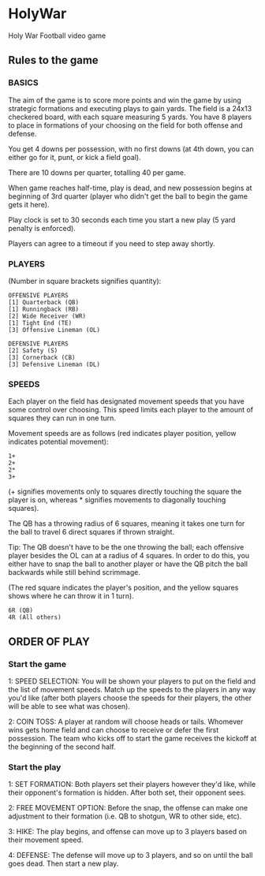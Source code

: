 # HolyWar
Holy War Football video game

## Rules to the game

### BASICS

The aim of the game is to score more points and win the game by using strategic formations and executing plays to gain yards. The field is a 24x13 checkered board, with each square measuring 5 yards. You have 8 players to place in formations of your choosing on the field for both offense and defense.

You get 4 downs per possession, with no first downs (at 4th down, you can either go for it, punt, or kick a field goal).

There are 10 downs per quarter, totalling 40 per game.

When game reaches half-time, play is dead, and new possession begins at beginning of 3rd quarter (player who didn't get the ball to begin the game gets it here).

Play clock is set to 30 seconds each time you start a new play (5 yard penalty is enforced).

Players can agree to a timeout if you need to step away shortly.

### PLAYERS

(Number in square brackets signifies quantity):

    OFFENSIVE PLAYERS
    [1] Quarterback (QB)
    [1] Runningback (RB)
    [2] Wide Receiver (WR)
    [1] Tight End (TE)
    [3] Offensive Lineman (OL)

    DEFENSIVE PLAYERS
    [2] Safety (S)
    [3] Cornerback (CB)
    [3] Defensive Lineman (DL)

### SPEEDS

Each player on the field has designated movement speeds that you have some control over choosing. This speed limits each player to the amount of squares they can run in one turn.

Movement speeds are as follows (red indicates player position, yellow indicates potential movement):

    1+
    2+
    2*
    3+

(+ signifies movements only to squares directly touching the square the player is on, whereas * signifies movements to diagonally touching squares).

The QB has a throwing radius of 6 squares, meaning it takes one turn for the ball to travel 6 direct squares if thrown straight.

Tip: The QB doesn't have to be the one throwing the ball; each offensive player besides the OL can at a radius of 4 squares. In order to do this, you either have to snap the ball to another player or have the QB pitch the ball backwards while still behind scrimmage.

(The red square indicates the player's position, and the yellow squares shows where he can throw it in 1 turn).

    6R (QB)
    4R (All others)

## ORDER OF PLAY

### Start the game

1: SPEED SELECTION: You will be shown your players to put on the field and the list of movement speeds. Match up the speeds to the players in any way you'd like (after both players choose the speeds for their players, the other will be able to see what was chosen).

2: COIN TOSS: A player at random will choose heads or tails. Whomever wins gets home field and can choose to receive or defer the first possession. The team who kicks off to start the game receives the kickoff at the beginning of the second half.

### Start the play

1: SET FORMATION: Both players set their players however they'd like, while their opponent's formation is hidden. After both set, their opponent sees.

2: FREE MOVEMENT OPTION: Before the snap, the offense can make one adjustment to their formation (i.e. QB to shotgun, WR to other side, etc).

3: HIKE: The play begins, and offense can move up to 3 players based on their movement speed.

4: DEFENSE: The defense will move up to 3 players, and so on until the ball goes dead. Then start a new play.
